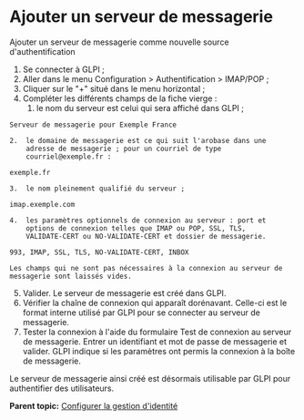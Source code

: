 Ajouter un serveur de messagerie
================================

Ajouter un serveur de messagerie comme nouvelle source
d'authentification

1.  Se connecter à GLPI ;
2.  Aller dans le menu Configuration \> Authentification \> IMAP/POP ;
3.  Cliquer sur le "+" situé dans le menu horizontal ;
4.  Compléter les différents champs de la fiche vierge :
    1.  le nom du serveur est celui qui sera affiché dans GLPI ;

~~~~ {.codeblock}
Serveur de messagerie pour Exemple France
~~~~

    2.  le domaine de messagerie est ce qui suit l'arobase dans une
        adresse de messagerie ; pour un courriel de type
        courriel@exemple.fr :

~~~~ {.codeblock}
exemple.fr
~~~~

    3.  le nom pleinement qualifié du serveur ;

~~~~ {.codeblock}
imap.exemple.com
~~~~

    4.  les paramètres optionnels de connexion au serveur : port et
        options de connexion telles que IMAP ou POP, SSL, TLS,
        VALIDATE-CERT ou NO-VALIDATE-CERT et dossier de messagerie.

~~~~ {.codeblock}
993, IMAP, SSL, TLS, NO-VALIDATE-CERT, INBOX
~~~~

    Les champs qui ne sont pas nécessaires à la connexion au serveur de
    messagerie sont laissés vides.
5.  Valider. Le serveur de messagerie est créé dans GLPI.
6.  Vérifier la chaîne de connexion qui apparaît dorénavant. Celle-ci
    est le format interne utilisé par GLPI pour se connecter au serveur
    de messagerie.
7.  Tester la connexion à l'aide du formulaire Test de connexion au
    serveur de messagerie. Entrer un identifiant et mot de passe de
    messagerie et valider. GLPI indique si les paramètres ont permis la
    connexion à la boîte de messagerie.

Le serveur de messagerie ainsi créé est désormais utilisable par GLPI
pour authentifier des utilisateurs.

**Parent topic:** [Configurer la gestion
d'identité](../glpi/config_auth.html "La manière dont GLPI gère l'authentification et les informations personnelles des utilisateurs se configure depuis le menu Configuration > Authentification.")
